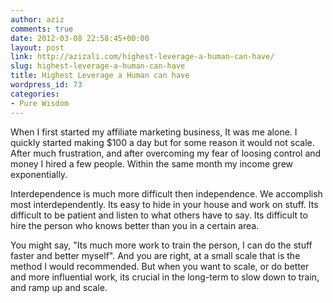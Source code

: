 ```yaml
---
author: aziz
comments: true
date: 2012-03-08 22:58:45+00:00
layout: post
link: http://azizali.com/highest-leverage-a-human-can-have/
slug: highest-leverage-a-human-can-have
title: Highest Leverage a Human can have
wordpress_id: 73
categories:
- Pure Wisdom
---
```


When I first started my affiliate marketing business, It was me alone. I quickly started making $100 a day but for some reason it would not scale. After much frustration, and after overcoming my fear of loosing control and money I hired a few people. Within the same month my income grew exponentially.

Interdependence is much more difficult then independence. We accomplish most interdependently. Its easy to hide in your house and work on stuff. Its difficult to be patient and listen to what others have to say. Its difficult to hire the person who knows better than you in a certain area.

You might say, "Its much more work to train the person, I can do the stuff faster and better myself". And you are right, at a small scale that is the method I would recommended. But when you want to scale, or do better and more influential work, its crucial in the long-term to slow down to train, and ramp up and scale.


